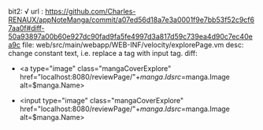 bit2: √
url : https://github.com/Charles-RENAUX/appNoteManga/commit/a07ed56d18a7e3a0001f9e7bb53f52c9cf67aa0f#diff-50a93897a00b60e927dc90fad9fa5fe4997d3a817d59c739ea4d90c7ec40ea9c
file: web/src/main/webapp/WEB-INF/velocity/explorePage.vm
desc: change constant text, i.e. replace a tag with input tag.
diff: 
-    <a type="image" class="mangaCoverExplore" href="localhost:8080/reviewPage/"+$manga.Id src=$manga.Image alt=$manga.Name>
+    <input type="image" class="mangaCoverExplore" href="localhost:8080/reviewPage/"+$manga.Id src=$manga.Image alt=$manga.Name>